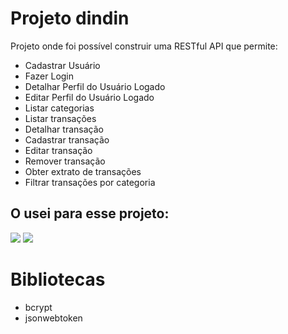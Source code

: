 # Projeto dindin

Projeto onde foi possível construir uma RESTful API que permite:

- Cadastrar Usuário
- Fazer Login
- Detalhar Perfil do Usuário Logado
- Editar Perfil do Usuário Logado
- Listar categorias
- Listar transações
- Detalhar transação
- Cadastrar transação
- Editar transação
- Remover transação
- Obter extrato de transações
- Filtrar transações por categoria

## O usei para esse projeto:
[![](https://skillicons.dev/icons?i=js,postgres)](https://skillicons.dev)
[![](https://skillicons.dev/icons?i=nodejs,expressjs)](https://skillicons.dev)

# Bibliotecas
- bcrypt
- jsonwebtoken 
